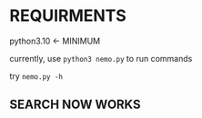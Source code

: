 # REQUIRMENTS

python3.10 <- MINIMUM

currently, use `python3 nemo.py` to run commands

try `nemo.py -h`

## SEARCH NOW WORKS
